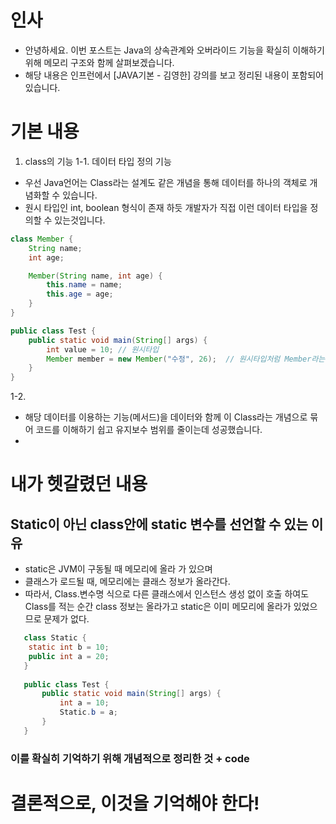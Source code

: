 # 인사
- 안녕하세요. 이번 포스트는 Java의 상속관계와 오버라이드 기능을 확실히 이해하기 위해 메모리 구조와 함께 살펴보겠습니다.
- 해당 내용은 인프런에서 [JAVA기본 - 김영한] 강의를 보고 정리된 내용이 포함되어 있습니다.
# 기본 내용
1. class의 기능
   1-1. 데이터 타입 정의 기능
- 우선 Java언어는 Class라는 설계도 같은 개념을 통해 데이터를 하나의 객체로 개념화할 수 있습니다.
- 원시 타입인 int, boolean 형식이 존재 하듯 개발자가 직접 이런 데이터 타입을 정의할 수 있는것입니다.
```java
class Member {
    String name;
    int age;

    Member(String name, int age) {
        this.name = name;
        this.age = age;
    }
}

public class Test {
    public static void main(String[] args) {
        int value = 10; // 원시타입
        Member member = new Member("수정", 26);  // 원시타입처럼 Member라는 타입을 만들어 사용
    }
}
```
1-2.
- 해당 데이터를 이용하는 기능(메서드)을 데이터와 함께 이 Class라는 개념으로 묶어 코드를 이해하기 쉽고 유지보수 범위를 줄이는데 성공했습니다.
-

# 내가 헷갈렸던 내용
## Static이 아닌 class안에 static 변수를 선언할 수 있는 이유
- static은 JVM이 구동될 때 메모리에 올라 가 있으며
- 클래스가 로드될 때, 메모리에는 클래스 정보가 올라간다.
- 따라서, Class.변수명 식으로 다른 클래스에서 인스턴스 생성 없이 호출 하여도 Class를 적는 순간 class 정보는 올라가고 static은 이미 메모리에 올라가 있었으므로 문제가 없다.
```java
   class Static {
    static int b = 10;
    public int a = 20;
   }
   
   public class Test {
       public static void main(String[] args) {
           int a = 10;
           Static.b = a;
       }
   }
```
### 이를 확실히 기억하기 위해 개념적으로 정리한 것 + code

# 결론적으로, 이것을 기억해야 한다!

